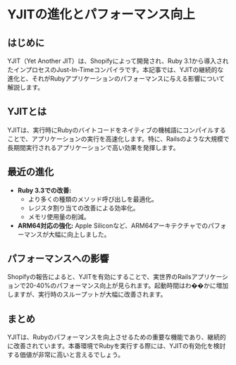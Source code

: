# YJITの進化とパフォーマンス向上

## はじめに
YJIT（Yet Another JIT）は、Shopifyによって開発され、Ruby 3.1から導入されたインプロセスのJust-In-Timeコンパイラです。本記事では、YJITの継続的な進化と、それがRubyアプリケーションのパフォーマンスに与える影響について解説します。

## YJITとは
YJITは、実行時にRubyのバイトコードをネイティブの機械語にコンパイルすることで、アプリケーションの実行を高速化します。特に、Railsのような大規模で長期間実行されるアプリケーションで高い効果を発揮します。

## 最近の進化
- **Ruby 3.3での改善:**
  - より多くの種類のメソッド呼び出しを最適化。
  - レジスタ割り当ての改善による効率化。
  - メモリ使用量の削減。
- **ARM64対応の強化:** Apple Siliconなど、ARM64アーキテクチャでのパフォーマンスが大幅に向上しました。

## パフォーマンスへの影響
Shopifyの報告によると、YJITを有効にすることで、実世界のRailsアプリケーションで20-40%のパフォーマンス向上が見られます。起動時間はわ��かに増加しますが、実行時のスループットが大幅に改善されます。

## まとめ
YJITは、Rubyのパフォーマンスを向上させるための重要な機能であり、継続的に改善されています。本番環境でRubyを実行する際には、YJITの有効化を検討する価値が非常に高いと言えるでしょう。
